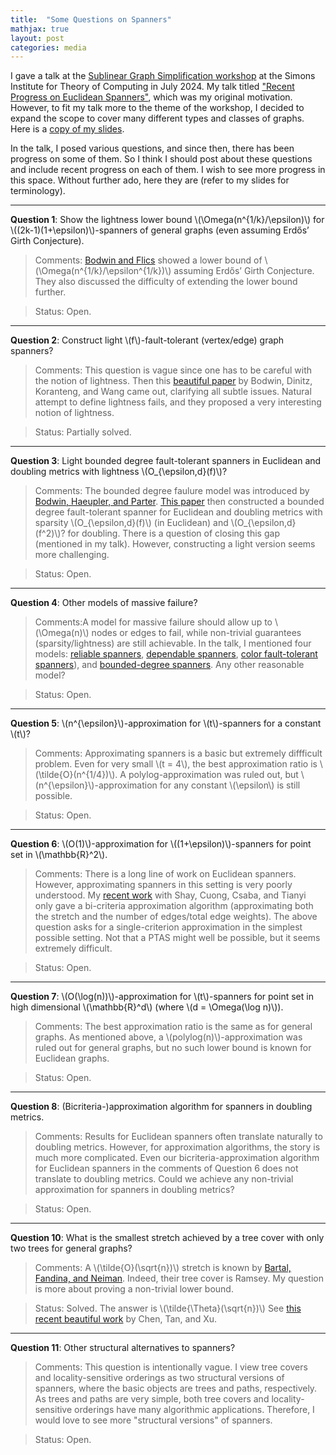 ```yaml
---
title:  "Some Questions on Spanners"
mathjax: true
layout: post
categories: media
---
```


I gave a talk at the [Sublinear Graph Simplification workshop](https://simons.berkeley.edu/workshops/sublinear-graph-simplification) at the Simons Institute for Theory of Computing in July 2024. My talk titled ["Recent Progress on Euclidean Spanners"](https://www.youtube.com/watch?v=H3KWeEEVA9g), which was my original motivation. However, to fit my talk more to the theme of the workshop, I decided to  expand the scope to cover many different types and classes of graphs. Here is a [copy of my slides](/assets/figs/spanner-simons-talk.pdf).

In the talk, I posed various questions, and since then, there has been progress on some of them. So I think I should post about these questions and include recent progress on each of them. I wish to see more progress in this space. Without further ado, here they are (refer to my slides for terminology).

---

**Question 1**: Show the lightness lower bound \\(\Omega(n^{1/k}/\epsilon)\\) for \\((2k-1)(1+\epsilon)\\)-spanners of general graphs (even assuming Erdős’ Girth Conjecture).


> Comments: [Bodwin and Flics](https://arxiv.org/pdf/2406.04459) showed a lower bound of \\(\Omega(n^{1/k}/\epsilon^{1/k})\\) assuming Erdős’ Girth Conjecture. They also discussed the difficulty of extending the lower bound further.

> Status: Open.

---


**Question 2**: Construct light \\(f\\)-fault-tolerant (vertex/edge) graph spanners?

> Comments: This question is vague since one has to be careful with the notion of lightness. Then this [beautiful paper](https://arxiv.org/pdf/2502.10890) by Bodwin, Dinitz, Koranteng, and Wang came out, clarifying all subtle issues. Natural attempt to define lightness fails, and they proposed a very interesting notion of lightness. 

> Status: Partially solved.

---


**Question 3**: Light bounded degree fault-tolerant spanners in Euclidean and doubling metrics with lightness \\(O_{\epsilon,d}(f)\\)? 


> Comments: The bounded degree faulure model was introduced by [Bodwin, Haeupler, and  Parter](https://arxiv.org/abs/2309.06696). [This paper](https://arxiv.org/abs/2405.18134) then constructed a bounded degree fault-tolerant spanner for Euclidean and doubling metrics with sparsity \\(O_{\epsilon,d}(f)\\) (in Euclidean) and \\(O_{\epsilon,d}(f^2)\\)? for doubling. There is a question of closing this gap (mentioned in my talk). However, constructing a light version seems more challenging. 

> Status: Open.

---

**Question 4**: Other models of massive failure? 


> Comments:A model for massive failure should allow up to \\(\Omega(n)\\) nodes or edges to fail, while non-trivial guarantees (sparsity/lightness) are still achievable. In the talk, I mentioned four models: [reliable spanners](https://arxiv.org/pdf/2007.08738), [dependable spanners](https://arxiv.org/abs/2407.01466), [color fault-tolerant spanners](https://arxiv.org/abs/2311.08868)), and [bounded-degree spanners](https://arxiv.org/abs/2309.06696). Any other reasonable model?

> Status: Open.

---

**Question 5**: \\(n^{\epsilon}\\)-approximation for \\(t\\)-spanners for a constant \\(t\\)? 


> Comments: Approximating spanners is a basic but extremely diffficult problem. Even for very small \\(t  = 4\\), the best approximation ratio is \\(\tilde{O}(n^{1/4})\\). A polylog-approximation was ruled out, but \\(n^{\epsilon}\\)-approximation for any constant \\(\epsilon\\) is still possible.

> Status: Open.

---

**Question 6**: \\(O(1)\\)-approximation for \\((1+\epsilon)\\)-spanners for point set in \\(\mathbb{R}^2\\). 

> Comments: There is a long line of work on Euclidean spanners. However, approximating spanners in this setting is very poorly understood. My [recent work](https://arxiv.org/abs/2409.08227) with Shay, Cuong, Csaba, and Tianyi only gave a bi-criteria approximation algorithm (approximating both the stretch and the number of edges/total edge weights). The above question asks for a single-criterion approximation in the simplest possible setting. Not that a PTAS might well be possible, but it seems extremely difficult.

> Status: Open.

----

**Question 7**: \\(O(\log(n))\\)-approximation for \\(t\\)-spanners for point set in high dimensional \\(\mathbb{R}^d\\) (where \\(d = \Omega(\log n)\\)). 

> Comments: The best approximation ratio is the same as for general graphs. As mentioned above, a \\(polylog(n)\\)-approximation was ruled out for general graphs, but no such lower bound is known for Euclidean graphs. 

> Status: Open.

----

**Question 8**: (Bicriteria-)approximation algorithm for spanners in doubling metrics. 

> Comments: Results for Euclidean spanners often translate naturally to doubling metrics. However, for approximation algorithms, the story is much more complicated. Even our bicriteria-approximation algorithm for Euclidean spanners in the comments of Question 6 does not translate to doubling metrics. Could we achieve any non-trivial approximation for spanners in doubling metrics?

> Status: Open.

----

**Question 10**: What is the smallest stretch achieved by a tree cover with only two trees for general graphs?

> Comments: A \\(\tilde{O}(\sqrt{n})\\) stretch is known by [Bartal, Fandina, and Neiman](https://arxiv.org/abs/1905.07559). Indeed, their tree cover is Ramsey. My question is more about proving a non-trivial lower bound. 

> Status: Solved. The answer is \\(\tilde{\Theta}(\sqrt{n})\\) See [this recent beautiful work](https://arxiv.org/abs/2508.10376) by Chen, Tan, and Xu.

----

**Question 11**: Other structural alternatives to spanners?

> Comments: This question is intentionally vague. I view tree covers and locality-sensitive orderings as two structural versions of spanners, where the basic objects are trees and paths, respectively. As trees and paths are very simple, both tree covers and locality-sensitive orderings have many algorithmic applications. Therefore, I would love to see more "structural versions" of spanners.

> Status: Open.